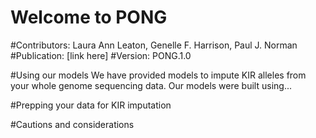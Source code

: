 # Welcome to PONG
#Contributors: Laura Ann Leaton, Genelle F. Harrison, Paul J. Norman
#Publication: [link here]
#Version: PONG.1.0

#Using our models
We have provided models to impute KIR alleles from your whole genome sequencing data.
Our models were built using...

#Prepping your data for KIR imputation

#Cautions and considerations

